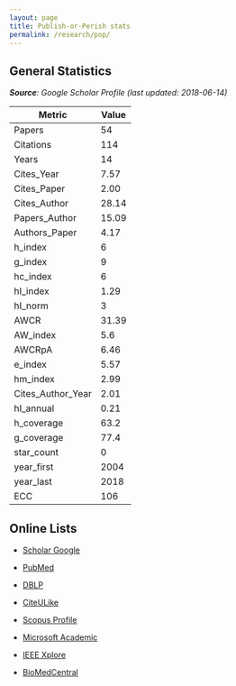 ```yaml
---
layout: page
title: Publish-or-Perish stats
permalink: /research/pop/
---
```


## General Statistics

_**Source**: Google Scholar Profile (last updated: 2018-06-14)_

| Metric | Value |
|--------|-------|
| Papers | 54 |
| Citations | 114 |
| Years | 14 |
| Cites_Year | 7.57 |
| Cites_Paper | 2.00 |
| Cites_Author | 28.14 |
| Papers_Author | 15.09 |
| Authors_Paper | 4.17 |
| h_index | 6 |
| g_index | 9 |
| hc_index | 6 |
| hI_index | 1.29 |
| hI_norm | 3	 |
| AWCR | 31.39 |
| AW_index | 5.6 |
| AWCRpA | 6.46 |
| e_index | 5.57 |
| hm_index | 2.99 |
| Cites_Author_Year | 2.01 |
| hI_annual | 0.21 |
| h_coverage | 63.2 |
| g_coverage | 77.4 |
| star_count | 0 |
| year_first | 2004 |
| year_last | 2018 |
| ECC | 106 |


## Online Lists

- [Scholar Google](https://scholar.google.gr/citations?user=Fp0LAqsAAAAJ&hl=en)

- [PubMed](https://www.ncbi.nlm.nih.gov/pubmed/?term=(((Psomopoulos+FE%5BAuthor%5D)+OR+Psomopoulos+F%5BAuthor%5D)+OR+Psomopoulos%2C+Fotis%5BAuthor%5D)+OR+Psomopoulos%2C+Fotis+E%5BAuthor%5D)

- [DBLP](http://www.dblp.org/search/index.php#query=author:fotis_e_psomopoulos:&amp;qp=W1.4:F1.4:F2.4:F3.4:F4.4:H1.1000)

- [CiteULike](http://www.citeulike.org/search/all?q=Fotis+AND+Psomopoulos)

- [Scopus Profile](https://www.scopus.com/authid/detail.uri?authorId=35173341800)

- [Microsoft Academic](https://academic.microsoft.com/#/detail/2047111080)

- [IEEE Xplore](http://ieeexplore.ieee.org/search/searchresult.jsp?queryText=Psomopoulos,%20F&searchWithin=%22First%20Name%22:Fotis&searchWithin=%22Last%20Name%22:Psomopoulos&newsearch=true)

- [BioMedCentral](https://www.biomedcentral.com/search?query=Psomopoulos+Fotis&searchType=publisherSearch)
